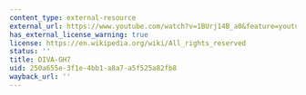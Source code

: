```yaml
---
content_type: external-resource
external_url: https://www.youtube.com/watch?v=1BUrj14B_a0&feature=youtu.be
has_external_license_warning: true
license: https://en.wikipedia.org/wiki/All_rights_reserved
status: ''
title: DIVA-GH7
uid: 250a655e-3f1e-4bb1-a8a7-a5f525a82fb8
wayback_url: ''
---
```

